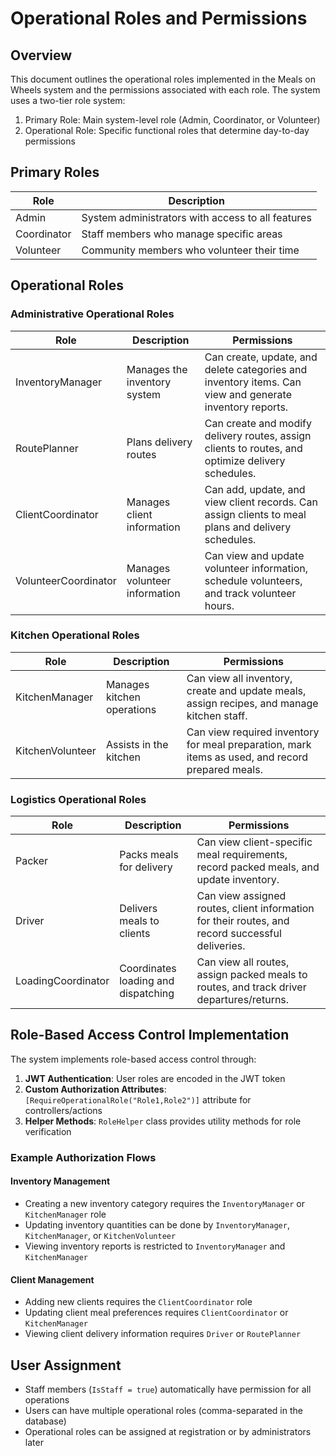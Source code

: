 # Operational Roles and Permissions

## Overview

This document outlines the operational roles implemented in the Meals on Wheels system and the permissions associated with each role. The system uses a two-tier role system:

1. Primary Role: Main system-level role (Admin, Coordinator, or Volunteer)
2. Operational Role: Specific functional roles that determine day-to-day permissions

## Primary Roles

| Role        | Description                                       |
| ----------- | ------------------------------------------------- |
| Admin       | System administrators with access to all features |
| Coordinator | Staff members who manage specific areas           |
| Volunteer   | Community members who volunteer their time        |

## Operational Roles

### Administrative Operational Roles

| Role                 | Description                   | Permissions                                                                                             |
| -------------------- | ----------------------------- | ------------------------------------------------------------------------------------------------------- |
| InventoryManager     | Manages the inventory system  | Can create, update, and delete categories and inventory items. Can view and generate inventory reports. |
| RoutePlanner         | Plans delivery routes         | Can create and modify delivery routes, assign clients to routes, and optimize delivery schedules.       |
| ClientCoordinator    | Manages client information    | Can add, update, and view client records. Can assign clients to meal plans and delivery schedules.      |
| VolunteerCoordinator | Manages volunteer information | Can view and update volunteer information, schedule volunteers, and track volunteer hours.              |

### Kitchen Operational Roles

| Role             | Description                | Permissions                                                                                      |
| ---------------- | -------------------------- | ------------------------------------------------------------------------------------------------ |
| KitchenManager   | Manages kitchen operations | Can view all inventory, create and update meals, assign recipes, and manage kitchen staff.       |
| KitchenVolunteer | Assists in the kitchen     | Can view required inventory for meal preparation, mark items as used, and record prepared meals. |

### Logistics Operational Roles

| Role               | Description                         | Permissions                                                                                      |
| ------------------ | ----------------------------------- | ------------------------------------------------------------------------------------------------ |
| Packer             | Packs meals for delivery            | Can view client-specific meal requirements, record packed meals, and update inventory.           |
| Driver             | Delivers meals to clients           | Can view assigned routes, client information for their routes, and record successful deliveries. |
| LoadingCoordinator | Coordinates loading and dispatching | Can view all routes, assign packed meals to routes, and track driver departures/returns.         |

## Role-Based Access Control Implementation

The system implements role-based access control through:

1. **JWT Authentication**: User roles are encoded in the JWT token
2. **Custom Authorization Attributes**: `[RequireOperationalRole("Role1,Role2")]` attribute for controllers/actions
3. **Helper Methods**: `RoleHelper` class provides utility methods for role verification

### Example Authorization Flows

#### Inventory Management

- Creating a new inventory category requires the `InventoryManager` or `KitchenManager` role
- Updating inventory quantities can be done by `InventoryManager`, `KitchenManager`, or `KitchenVolunteer`
- Viewing inventory reports is restricted to `InventoryManager` and `KitchenManager`

#### Client Management

- Adding new clients requires the `ClientCoordinator` role
- Updating client meal preferences requires `ClientCoordinator` or `KitchenManager`
- Viewing client delivery information requires `Driver` or `RoutePlanner`

## User Assignment

- Staff members (`IsStaff = true`) automatically have permission for all operations
- Users can have multiple operational roles (comma-separated in the database)
- Operational roles can be assigned at registration or by administrators later
